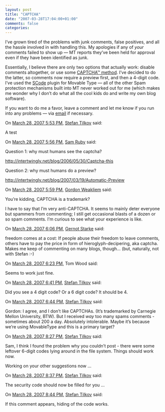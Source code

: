 ```yaml
---
layout: post
title: "CAPTCHA"
date: "2007-03-28T17:04:00+01:00"
comments: false
categories: 
---
```


<p>I&#8217;ve grown tired of the problems with junk comments, false positives, and all the hassle involved in with handling this. My apologies if any of <em>your</em> comments failed to show up &#8212; MT reports they&#8217;ve been held for approval even if they have been identified as junk. </p>

<p>Essentially, I believe there are only two options that actually work: disable comments altogether, or use some <a href="http://en.wikipedia.org/wiki/Captcha">CAPTCHA&trade; method</a>. I&#8217;ve decided to do the latter, so comments now require a preview first, and then a 4-digit code. I&#8217;ve used the <a href="http://plugins.movalog.com/scode/">SCode</a> plugin for Movable Type &#8212; all of the other Spam protection mechanisms built into MT never worked out for me (which makes me wonder why I don&#8217;t do what all the cool kids do and write my own blog software). </p>

<p>If you want to do me a favor, leave a comment and let me know if you run into any problems &#8212; via <a href="mailto:stefan.tilkov@innoq.com">email</a> if necessary.</p>

<section class="comments">

<div class="comment" id="comment-1214">
On <a href="#comment-1214" title="Permalink to this comment">March 28, 2007  5:53 PM</a>, <a href="/en/staff/st/">Stefan Tilkov</a>
said:
<p>A test</p>


<div class="comment" id="comment-1215">
On <a href="#comment-1215" title="Permalink to this comment">March 28, 2007  5:56 PM</a>, <a href="http://intertwingly.net/blog/" title="http://intertwingly.net/blog/" rel="nofollow">Sam Ruby</a>
said:
<p>Question 1: why must humans see the captcha?</p>

<p><a href="http://intertwingly.net/blog/2006/05/30/Captcha-this" rel="nofollow" /><a href="http://intertwingly.net/blog/2006/05/30/Captcha-this" rel="nofollow">http://intertwingly.net/blog/2006/05/30/Captcha-this</a></p>

<p>Question 2: why must humans do a preview?</p>

<p><a href="http://intertwingly.net/blog/2007/03/19/Automatic-Preview" rel="nofollow" /><a href="http://intertwingly.net/blog/2007/03/19/Automatic-Preview" rel="nofollow">http://intertwingly.net/blog/2007/03/19/Automatic-Preview</a></p>


<div class="comment" id="comment-1216">
On <a href="#comment-1216" title="Permalink to this comment">March 28, 2007  5:59 PM</a>, <a href="http://www.eighty-twenty.net" title="http://www.eighty-twenty.net" rel="nofollow">Gordon Weakliem</a>
said:
<p>You&#8217;re kidding, CAPTCHA is a trademark?  </p>

<p>I have to say that I&#8217;m very anti-CAPTCHA.  It seems to mainly deter everyone but spammers from commenting; I still get occasional blasts of a dozen or so spam comments.  I&#8217;m curious to see what your experience is like.</p>


<div class="comment" id="comment-1217">
On <a href="#comment-1217" title="Permalink to this comment">March 28, 2007  6:06 PM</a>, <a href="http://www.gernotstarke.de" title="http://www.gernotstarke.de" rel="nofollow">Gernot Starke</a>
said:
<p>freedom comes at a cost: If people abuse their freedom to leave comments, others have to pay the price in form of hieroglyph-decipering, aka captcha. Makes me keep of commenting on many blogs, though&#8230; (but, naturally, not with Stefan :-)</p>


<div class="comment" id="comment-1218">
On <a href="#comment-1218" title="Permalink to this comment">March 28, 2007  6:23 PM</a>, Tom Wood
said:
<p>Seems to work just fine.</p>


<div class="comment" id="comment-1219">
On <a href="#comment-1219" title="Permalink to this comment">March 28, 2007  6:41 PM</a>, <a href="/en/staff/st/">Stefan Tilkov</a>
said:
<p>Did you see a 4 digit code? Or a 6 digit code? It should be 4.</p>


<div class="comment" id="comment-1220">
On <a href="#comment-1220" title="Permalink to this comment">March 28, 2007  6:44 PM</a>, <a href="/en/staff/st/">Stefan Tilkov</a>
said:
<p>Gordon: I agree, and I don&#8217;t like CAPTCHAs. (It&#8217;s trademarked by Carnegie Mellon University, BTW). But I received <em>way</em> too many spams comments - sometimes about 200 a day. Absolutely intolerable. Maybe it&#8217;s because we&#8217;re using MovableType and this is a primary target?</p>


<div class="comment" id="comment-1221">
On <a href="#comment-1221" title="Permalink to this comment">March 28, 2007  8:27 PM</a>, <a href="/en/staff/st/">Stefan Tilkov</a>
said:
<p>Sam, I think I found the problem why you couldn&#8217;t post - there were some leftover 6-digit codes lying around in the file system. Things should work now.</p>

<p>Working on your other suggestions now &#8230;</p>


<div class="comment" id="comment-1222">
On <a href="#comment-1222" title="Permalink to this comment">March 28, 2007  8:37 PM</a>, <a href="/en/staff/st/">Stefan Tilkov</a>
said:
<p>The security code should now be filled for you &#8230;</p>


<div class="comment" id="comment-1223">
On <a href="#comment-1223" title="Permalink to this comment">March 28, 2007  8:44 PM</a>, <a href="/en/staff/st/">Stefan Tilkov</a>
said:
<p>If this comment appears, hiding of the code works.</p>


</section>

